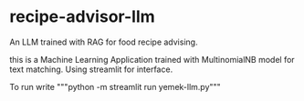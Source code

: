 # recipe-advisor-llm
An LLM trained with RAG for food recipe advising.

this is a Machine Learning Application trained with MultinomialNB model for text matching. Using streamlit for interface.

To run write """python -m streamlit run yemek-llm.py"""
